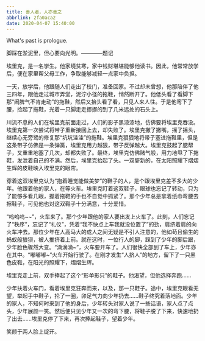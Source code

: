 ```yaml
---
title: 善人者，人亦善之
abbrlink: 2fa0aca2
date: 2020-04-07 15:40:00
---
```

What's past is prologue.

<!--more-->脚踩在淤泥里，但心要向光明。————题记

埃里克，是一名学生。他家境贫寒，家中钱财堪堪能够他读书。因此，他常常放学后，便在家里帮父母工作，争取能够减轻一点家中负担。

一天，放学后，他跟随人们走出了校门，准备回家。不过却未曾想，他那陪伴了他三四年，跟他走过城市弄堂，泥泞小径的拖鞋，悄然断开了。他低头看了看脚下那“闹脾气不肯走动”的拖鞋，然后又抬头看了看，只见人来人往。于是他弯下了腰，捡起了拖鞋，光着一只脚走走挪挪的到了几米远处的石头上。

川流不息的人们在埃里克前面走过，人们的影子黑漆漆地，仿佛要将埃里克吞没。埃里克第一次尝试将带子重新接回上去，却失败了。埃里克撇了撇嘴，摇了摇头，继续心无旁鹭的修复那“坑坑洼洼”的拖鞋。埃里克狠狠地将带子塞进拖鞋里，但是这条带子仿佛是一条弹簧，埃里克用力越狠，带子反弹越大。埃里克鼓起了腮帮子，又重重地塞了几次，却都失败了。最终，埃里克仿佛赌气般，用力地甩了下拖鞋，发泄着自己的不满。然后，埃里克抬起了头。一双崭新的，在太阳照耀下熠熠生辉的皮鞋映入埃里克的眼帘。

穿着这双埃里克认为“抱着睡觉能做美梦”的鞋子的人，是个跟埃里克差不多大的少年。他跟着他的家人，在等火车。埃里克盯着这双鞋子，眼球也忘记了转动，只为了能够多看几眼，握着拖鞋的手也不自觉中抓紧了。那个少年总是拿着纸巾弯腰去擦鞋子，可见他也对这双鞋子十分满意，十分爱惜。

“呜~~呜~~呜~~”，火车来了。那个少年跟他的家人要出发上火车了。此刻，人们忘记了“秩序”，忘记了“礼仪”，凭着“我不快点上车我就没位置了”的劲，肩挤着肩的向火车冲去。那位少年在人高马大的成人之间无疑是不引人注意的，他如苟且偷生的蚂蚁般狼狈，被人推挤着上前。就在这时，一位行人的脚，踩到了少年的脚后跟，少年脸色骤然大变。“滴滴滴~”，火车要开车了。人们很快全部到了车上，少年亦在其中。“嘟嘟嘟~”火车开始行驶了。在刚才发生“人挤人”的地方，留下了一只黑色皮鞋，在阳光的照耀下，熠熠生辉。

埃里克走上前，双手捧起了这个“形单影只”的鞋子。他渴望，但他选择奔跑......

少年扶着火车门，看着埃里克狂奔而来，以及，那一只鞋子。途中，埃里克眼看无望，举起手中鞋子，抡了一圈，卯足气力向少年扔去......鞋子终究着落地面。少年的家人，不知何时来到了他的身后，少年转头对家人说了一些话语，家人点了点头，少年展颜一笑。然后便只见少年又一次的弯下腰，将鞋子脱了下来，快速地扔了出去......埃里克停了下来，再次捧起鞋子，望着少年。

笑颜于两人脸上绽开。